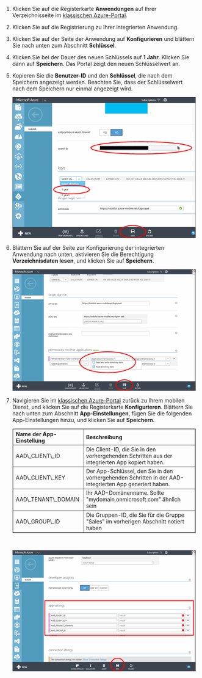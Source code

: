 1. Klicken Sie auf die Registerkarte **Anwendungen** auf Ihrer Verzeichnisseite im [klassischen Azure-Portal](https://manage.windowsazure.com/).
2. Klicken Sie auf die Registrierung zu Ihrer integrierten Anwendung.
3. Klicken Sie auf der Seite der Anwendung auf **Konfigurieren** und blättern Sie nach unten zum Abschnitt **Schlüssel**.
4. Klicken Sie bei der Dauer des neuen Schlüssels auf **1 Jahr**. Klicken Sie dann auf **Speichern**. Das Portal zeigt den neuen Schlüsselwert an.
5. Kopieren Sie die **Benutzer-ID** und den **Schlüssel**, die nach dem Speichern angezeigt werden. Beachten Sie, dass der Schlüsselwert nach dem Speichern nur einmal angezeigt wird. 
   
    ![](./media/mobile-services-generate-aad-app-registration-access-key-rbac/client-id-and-key.png)
6. Blättern Sie auf der Seite zur Konfigurierung der integrierten Anwendung nach unten, aktivieren Sie die Berechtigung **Verzeichnisdaten lesen**, und klicken Sie auf **Speichern**.
   
    ![](./media/mobile-services-generate-aad-app-registration-access-key-rbac/app-perms.png)
7. Navigieren Sie im [klassischen Azure-Portal](https://manage.windowsazure.com/) zurück zu Ihrem mobilen Dienst, und klicken Sie auf die Registerkarte **Konfigurieren**. Blättern Sie nach unten zum Abschnitt **App-Einstellungen**, fügen Sie die folgenden App-Einstellungen hinzu, und klicken Sie auf **Speichern**.
   
    <table border="1"> <tr> <th>Name der App-Einstellung</th><th>Beschreibung</th> </tr> <tr> <td>AAD\_CLIENT\_ID</td><td>Die Client-ID, die Sie in den vorhergehenden Schritten aus der integrierten App kopiert haben.</td> </tr> <tr> <td>AAD\_CLIENT\_KEY</td><td>Der App-Schlüssel, den Sie in den vorhergehenden Schritten in der AAD-integrierten App generiert haben.</td> </tr> <tr> <td>AAD\_TENANT\_DOMAIN</td><td>Ihr AAD-Domänenname. Sollte "mydomain.onmicrosoft.com" ähnlich sein</td> </tr> <tr> <td>AAD\_GROUP\_ID</td><td>Die Gruppen-ID, die Sie für die Gruppe "Sales" im vorherigen Abschnitt notiert haben</td> </tr> </table><br/>

    ![](./media/mobile-services-generate-aad-app-registration-access-key-rbac/aad-app-settings.png)


<!---HONumber=AcomDC_1203_2015-->